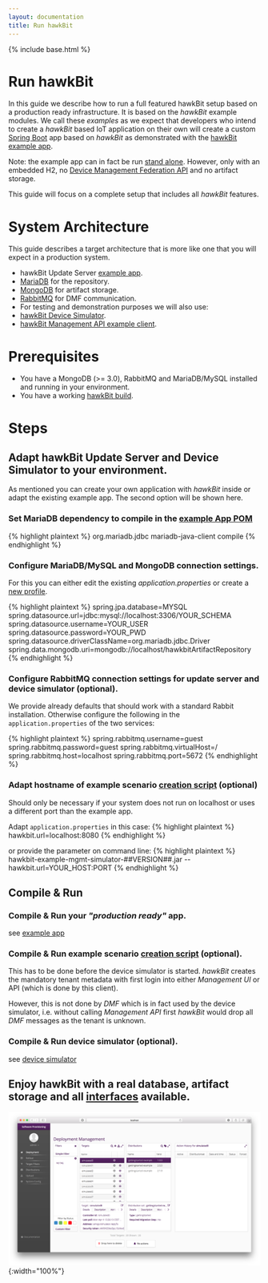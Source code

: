 ```yaml
---
layout: documentation
title: Run hawkBit
---
```


{% include base.html %}

# Run hawkBit

In this guide we describe how to run a full featured hawkBit setup based on a production ready infrastructure. It is based on the _hawkBit_ example modules. We call these _examples_ as we expect that developers who intend to create a _hawkBit_ based IoT application on their own will create a custom [Spring Boot](http://projects.spring.io/spring-boot/) app based on _hawkBit_ as demonstrated with the [hawkBit example app](https://github.com/eclipse/hawkbit/tree/master/examples/hawkbit-example-app).

Note: the example app can in fact be run [stand alone](https://github.com/eclipse/hawkbit/tree/master/examples/hawkbit-example-app). However, only with an embedded H2, no [Device Management Federation API](https://github.com/eclipse/hawkbit/wiki/Device-Management-Federation-API) and no artifact storage.

This guide will focus on a complete setup that includes all _hawkBit_ features.

# System Architecture
This guide describes a target architecture that is more like one that you will expect in a production system.

- hawkBit Update Server [example app](https://github.com/eclipse/hawkbit/tree/master/examples/hawkbit-example-app).
- [MariaDB](https://mariadb.org) for the repository.
- [MongoDB](https://www.mongodb.org) for artifact storage.
- [RabbitMQ](https://www.rabbitmq.com) for DMF communication.
- For testing and demonstration purposes we will also use:
 - [hawkBit Device Simulator](https://github.com/eclipse/hawkbit/tree/master/examples/hawkbit-device-simulator).
 - [hawkBit Management API example client](https://github.com/eclipse/hawkbit/tree/master/examples/hawkbit-mgmt-api-client).

# Prerequisites

- You have a MongoDB (>= 3.0), RabbitMQ and MariaDB/MySQL installed and running in your environment.
- You have a working [hawkBit build](https://github.com/eclipse/hawkbit).

# Steps

## Adapt hawkBit Update Server and Device Simulator to your environment.

As mentioned you can create your own application with _hawkBit_ inside or adapt the existing example app. The second option will be shown here.

### Set MariaDB dependency to compile in the [example App POM](https://github.com/eclipse/hawkbit/blob/master/examples/hawkbit-example-app/pom.xml)
{% highlight plaintext %}
<dependency>
  <groupId>org.mariadb.jdbc</groupId>
  <artifactId>mariadb-java-client</artifactId>
  <scope>compile</scope>
</dependency>
{% endhighlight %}

### Configure MariaDB/MySQL and MongoDB connection settings.

For this you can either edit the existing *application.properties* or create a [new profile](http://docs.spring.io/spring-boot/docs/current/reference/htmlsingle/#boot-features-external-config-profile-specific-properties).

{% highlight plaintext %}
spring.jpa.database=MYSQL
spring.datasource.url=jdbc:mysql://localhost:3306/YOUR_SCHEMA
spring.datasource.username=YOUR_USER
spring.datasource.password=YOUR_PWD
spring.datasource.driverClassName=org.mariadb.jdbc.Driver
spring.data.mongodb.uri=mongodb://localhost/hawkbitArtifactRepository
{% endhighlight %}

### Configure RabbitMQ connection settings for update server and device simulator (optional).

We provide already defaults that should work with a standard Rabbit installation. Otherwise configure the following in the `application.properties` of the two services:

{% highlight plaintext %}
spring.rabbitmq.username=guest
spring.rabbitmq.password=guest
spring.rabbitmq.virtualHost=/
spring.rabbitmq.host=localhost
spring.rabbitmq.port=5672
{% endhighlight %}

### Adapt hostname of example scenario [creation script](https://github.com/eclipse/hawkbit/tree/master/examples/hawkbit-mgmt-api-client) (optional)

Should only be necessary if your system does not run on localhost or uses a different port than the example app.

Adapt `application.properties` in this case:
{% highlight plaintext %}
hawkbit.url=localhost:8080
{% endhighlight %}

or provide the parameter on command line:
{% highlight plaintext %}
hawkbit-example-mgmt-simulator-##VERSION##.jar --hawkbit.url=YOUR_HOST:PORT
{% endhighlight %}

## Compile & Run

### Compile & Run your _"production ready"_ app.

see [example app](https://github.com/eclipse/hawkbit/tree/master/examples/hawkbit-example-app)

### Compile & Run example scenario [creation script](https://github.com/eclipse/hawkbit/tree/master/examples/hawkbit-mgmt-api-client) (optional).

This has to be done before the device simulator is started. _hawkBit_ creates the mandatory tenant metadata with first login into either _Management UI_ or API (which is done by this client).

However, this is not done by _DMF_ which is in fact used by the device simulator, i.e. without calling _Management API_ first _hawkBit_ would drop all _DMF_ messages as the tenant is unknown.

### Compile & Run device simulator (optional).

see [device simulator](https://github.com/eclipse/hawkbit/tree/master/examples/hawkbit-device-simulator)

## Enjoy hawkBit with a real database, artifact storage and all [interfaces](https://github.com/eclipse/hawkbit/wiki/Interfaces) available.

![](../images/gettingStartedResult.png){:width="100%"}
